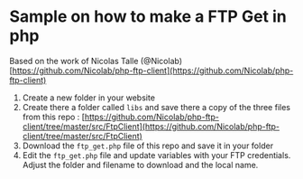 # Sample on how to make a FTP Get in php #

Based on the work of Nicolas Talle (@Nicolab) [https://github.com/Nicolab/php-ftp-client](https://github.com/Nicolab/php-ftp-client)

1. Create a new folder in your website
2. Create there a folder called `libs` and save there a copy of the three files from this repo : [https://github.com/Nicolab/php-ftp-client/tree/master/src/FtpClient](https://github.com/Nicolab/php-ftp-client/tree/master/src/FtpClient) 
3. Download the `ftp_get.php` file of this repo and save it in your folder
4. Edit the `ftp_get.php` file and update variables with your FTP credentials.  Adjust the folder and filename to download and the local name.

